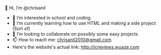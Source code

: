  👋 Hi, I’m @chrisanil
- 👀 I’m interested in school and coding
- 🌱 I’m currently learning how to use HTML and making a side project (Sort of)
- 💞️ I’m looking to collaborate on possibly some easy projects
- 📫 How to reach me:
  chrisanil2010@gmail.com
- Here's the website's actual link:
http://jcreviews.wuaze.com
